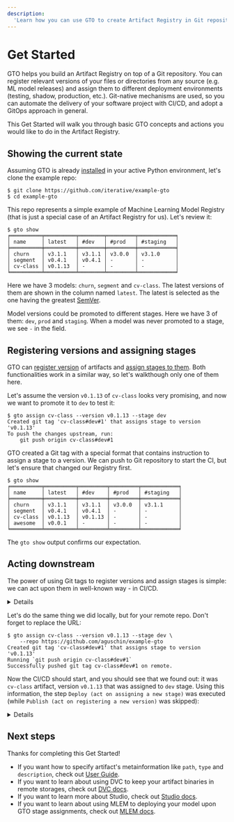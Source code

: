 ```yaml
---
description:
  'Learn how you can use GTO to create Artifact Registry in Git repository'
---
```


# Get Started

GTO helps you build an Artifact Registry on top of a Git repository. You can
register relevant versions of your files or directories from any source (e.g. ML
model releases) and assign them to different deployment environments (testing,
shadow, production, etc.). Git-native mechanisms are used, so you can automate
the delivery of your software project with CI/CD, and adopt a GitOps approach in
general.

This Get Started will walk you through basic GTO concepts and actions you would
like to do in the Artifact Registry.

## Showing the current state

Assuming GTO is already [installed](/doc/gto/install) in your active Python
environment, let's clone the example repo:

```cli
$ git clone https://github.com/iterative/example-gto
$ cd example-gto
```

This repo represents a simple example of Machine Learning Model Registry (that
is just a special case of an Artifact Registry for us). Let's review it:

```cli
$ gto show
╒══════════╤══════════╤════════╤═════════╤════════════╕
│ name     │ latest   │ #dev   │ #prod   │ #staging   │
╞══════════╪══════════╪════════╪═════════╪════════════╡
│ churn    │ v3.1.1   │ v3.1.1 │ v3.0.0  │ v3.1.0     │
│ segment  │ v0.4.1   │ v0.4.1 │ -       │ -          │
│ cv-class │ v0.1.13  │ -      │ -       │ -          │
╘══════════╧══════════╧════════╧═════════╧════════════╛
```

Here we have 3 models: `churn`, `segment` and `cv-class`. The latest versions of
them are shown in the column named `latest`. The latest is selected as the one
having the greatest [SemVer](https://semver.org).

Model versions could be promoted to different stages. Here we have 3 of them:
`dev`, `prod` and `staging`. When a model was never promoted to a stage, we see
`-` in the field.

## Registering versions and assigning stages

GTO can [register version](/doc/gto/command-reference/register) of artifacts and
[assign stages to them](/doc/gto/command-reference/assign). Both functionalities
work in a similar way, so let's walkthough only one of them here.

Let's assume the version `v0.1.13` of `cv-class` looks very promising, and now
we want to promote it to `dev` to test it:

```cli
$ gto assign cv-class --version v0.1.13 --stage dev
Created git tag 'cv-class#dev#1' that assigns stage to version 'v0.1.13'
To push the changes upstream, run:
    git push origin cv-class#dev#1
```

GTO created a Git tag with a special format that contains instruction to assign
a stage to a version. We can push to Git repository to start the CI, but let's
ensure that changed our Registry first.

```cli
$ gto show
╒══════════╤══════════╤═════════╤═════════╤════════════╕
│ name     │ latest   │ #dev    │ #prod   │ #staging   │
╞══════════╪══════════╪═════════╪═════════╪════════════╡
│ churn    │ v3.1.1   │ v3.1.1  │ v3.0.0  │ v3.1.1     │
│ segment  │ v0.4.1   │ v0.4.1  │ -       │ -          │
│ cv-class │ v0.1.13  │ v0.1.13 │ -       │ -          │
│ awesome  │ v0.0.1   │ -       │ -       │ -          │
╘══════════╧══════════╧═════════╧═════════╧════════════╛
```

The `gto show` output confirms our expectation.

## Acting downstream

The power of using Git tags to register versions and assign stages is simple: we
can act upon them in well-known way - in CI/CD.


<details>

### Click to set up a working repository to try this.

Let's fork the
[example-gto repo](https://github.com/iterative/example-gto) repo
(you'll need a [GitHub](https://github.com/signup) account first). For
CI/CD to start, you'll need to enable it on the "Actions" page of your
fork.

1. [Fork the repo](https://github.com/iterative/example-gto/fork). Make sure you
   uncheck "Copy the `main` branch only" to copy Git tags as well:
   <img width="877" alt="image" src="https://user-images.githubusercontent.com/6797716/199275275-439335f4-6f54-4cd7-910d-fc29ad3c095c.png">

2. Enable workflows in your repo, for a Git tag to trigger CI:
   <img width="869" alt="image" src="https://user-images.githubusercontent.com/6797716/199272682-dfd628bf-9599-4e85-a623-bf4a10c3d7e1.png">

</details>

Let's do the same thing we did locally, but for your remote repo. Don't forget
to replace the URL:

```cli
$ gto assign cv-class --version v0.1.13 --stage dev \
    --repo https://github.com/aguschin/example-gto
Created git tag 'cv-class#dev#1' that assigns stage to version 'v0.1.13'
Running `git push origin cv-class#dev#1`
Successfully pushed git tag cv-class#dev#1 on remote.
```

Now the CI/CD should start, and you should see that we found out: it was
`cv-class` artifact, version `v0.1.13` that was assigned to `dev` stage. Using
this information, the step `Deploy (act on assigning a new stage)` was executed
(while `Publish (act on registering a new version)` was skipped):

<details>

### CI/CD execution example

<img width="875" alt="image" src="https://user-images.githubusercontent.com/6797716/199276636-bf996ad3-7d9c-4100-9f3c-6444730e4d19.png">

If you want to see more CI examples, check out
[the example-repo](https://github.com/iterative/example-gto/actions).

</details>

## Next steps

Thanks for completing this Get Started!

- If you want how to specify artifact's metainformation like `path`, `type` and
  `description`, check out [User Guide](/doc/gto/user-guide/artifacts).
- If you want to learn about using DVC to keep your artifact binaries in remote
  storages, check out [DVC docs](https://dvc.org/doc).
- If you want to learn more about Studio, check out
  [Studio docs](https://dvc.org/doc/studio).
- If you want to learn about using MLEM to deploying your model upon GTO stage
  assignments, check out [MLEM docs](/doc/).

<!-- Adding a new artifact

We just saw how to commit a new ML model to the repo. It's saved under
`models/awesome.pkl`. Let's register the very first version of it.

```cli
$ gto register awesome
Created git tag 'awesome@v0.0.1' that registers version
To push the changes upstream, run:
    git push origin awesome@v0.0.1
```

Nice! Let's see the registry state now:

```cli
$ gto show
╒══════════╤══════════╤════════╤═════════╤════════════╕
│ name     │ latest   │ #dev   │ #prod   │ #staging   │
╞══════════╪══════════╪════════╪═════════╪════════════╡
│ churn    │ v3.1.1   │ v3.1.1 │ v3.0.0  │ v3.1.0     │
│ segment  │ v0.4.1   │ v0.4.1 │ -       │ -          │
│ cv-class │ v0.1.13  │ -      │ -       │ -          │
│ awesome  │ v0.0.1   │ -      │ -       │ -          │
╘══════════╧══════════╧════════╧═════════╧════════════╛
``` -->
